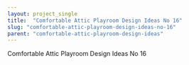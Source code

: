 ```yaml
---
layout: project_single
title:  "Comfortable Attic Playroom Design Ideas No 16"
slug: "comfortable-attic-playroom-design-ideas-no-16"
parent: "comfortable-attic-playroom-design-ideas"
---
```

Comfortable Attic Playroom Design Ideas No 16